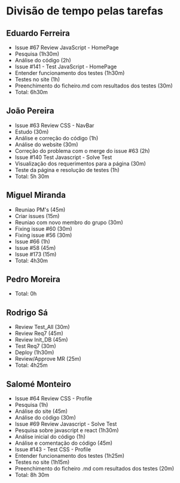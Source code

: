 # Divisão de tempo pelas tarefas
## Eduardo Ferreira
* Issue #67 Review JavaScript - HomePage
* Pesquisa (1h30m)
* Análise do código (2h)
* Issue #141 - Test JavaScript - HomePage
* Entender funcionamento dos testes (1h30m)
* Testes no site (1h)
* Preenchimento do ficheiro.md com resultados dos testes (30m)
* Total: 6h30m
## João Pereira
* Issue #63 Review CSS - NavBar
* Estudo (30m) 
* Análise e correção do código (1h)
* Análise do website (30m)
* Correção do problema com o merge do issue #63 (2h)
* Issue #140 Test Javascript - Solve Test 
* Visualização dos requerimentos para a página (30m)
* Teste da página e resolução de testes (1h)
* Total: 5h 30m
## Miguel Miranda
* Reuniao PM's (45m)
* Criar issues (15m)
* Reuniao com novo membro do grupo (30m)
* Fixing issue #60 (30m)
* Fixing issue #56 (30m)
* Issue #66 (1h)
* Issue #58 (45m)
* Issue #173 (15m)
* Total: 4h30m
## Pedro Moreira
* Total: 0h
## Rodrigo Sá
* Review Test_All (30m)
* Review Req7 (45m)
* Review Init_DB (45m)
* Test Req7 (30m)
* Deploy (1h30m)
* Review/Approve MR (25m)
* Total: 4h25m
## Salomé Monteiro
* Issue #64 Review CSS - Profile
* Pesquisa (1h)
* Análise do site (45m)
* Análise do código (30m)
* Issue #69 Review Javascript - Solve Test 
* Pesquisa sobre javascript e react (1h30m)
* Análise inicial do código (1h)
* Análise e comentação do código (45m)
* Issue #143 - Test CSS - Profile
* Entender funcionamento dos testes (1h25m)
* Testes no site (1h15m)
* Preenchimento do ficheiro .md com resultados dos testes (20m)
* Total: 8h 30m 